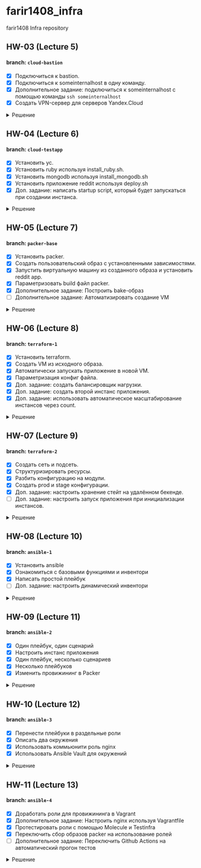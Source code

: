 # farir1408_infra
farir1408 Infra repository

## HW-03 (Lecture 5)
#### branch: `cloud-bastion`
- [X] Подключиться к bastion.
- [X] Подключиться к someinternalhost в одну команду.
- [X] Дополнительное задание: подключиться к someinternalhost с помощью команды `ssh someinternalhost`
- [X] Создать VPN-сервер для серверов Yandex.Cloud

<details><summary>Решение</summary>

* Подключение к bastion.
```editorconfig
bastion_IP = 84.201.128.185
someinternalhost_IP = 10.128.0.31
```

* Упрощаем подключение к bastion:
  В ~/.ssh/config внести:
```editorconfig
Host bastion
  Hostname 84.201.128.185
  User appuser
  IdentityFile ~/.ssh/otus_devops
```

#### В результате к bastion host можно подключиться с помощью команды: `ssh bastion`

* Подключение к someinternalhost в одну команду - `ssh someinternalhost`
  В ~/.ssh/config добавить:
```editorconfig
Host someinternalhost
  Hostname 10.128.0.31
  User appuser
  ProxyCommand ssh -W %h:%p bastion
  IdentityFile ~/.ssh/otus_devops
```

#### В результате к someinternalhost host можно подключиться с помощью команды: `ssh someinternalhost`

* Создать VPN-сервер для серверов Yandex.Cloud

Установить утилиту pritunl:
```editorconfig
cat <<EOF> setupvpn.sh
#!/bin/bash
sudo tee /etc/apt/sources.list.d/mongodb-org-4.0.list << EOF
deb https://repo.mongodb.org/apt/ubuntu bionic/mongodb-org/4.0 multiverse
EOF
sudo tee /etc/apt/sources.list.d/pritunl.list << EOF
deb http://repo.pritunl.com/stable/apt bionic main
EOF
sudo apt-key adv --keyserver hkp://keyserver.ubuntu.com --recv 9DA31620334BD75D9DCB49F368818C72E52529D4
sudo apt-key adv --keyserver hkp://keyserver.ubuntu.com --recv 7568D9BB55FF9E5287D586017AE645C0CF8E292A
sudo apt-get update && sudo apt-get install iptables
sudo apt-get --assume-yes install pritunl mongodb-server
sudo systemctl start pritunl mongodb
sudo systemctl enable pritunl mongodb
EOF
```

Запустить скрипт:
```editorconfig
sudo bash setupvpn.sh
```

Открыть в браузере веб-интерфейс pritunl `https://<адрес bastion VM>/setup`

Сгенерировать ключ для доступа к веб-интерфейсу:
```editorconfig
sudo pritunl setup-key
```

Сгенерировать пользователя для доступа к веб-интерфейсу:
```editorconfig
sudo pritunl default-password
```

Создать пользователя:
```editorconfig
username: test
PIN: 6214157507237678334670591556762
```

Настроить сервер и сохранить конфигурацию для подключения vpn.

</details>

## HW-04 (Lecture 6)
#### branch: `cloud-testapp`
- [X] Установить yc.
- [X] Установить ruby используя install_ruby.sh.
- [X] Установить mongodb используя install_mongodb.sh
- [X] Установить приложение reddit используя deploy.sh
- [X] Доп. задание: написать startup script, который будет запускаться при создании инстанса.

<details><summary>Решение</summary>

* Для установки [yandex cli](https://cloud.yandex.ru/docs/cli/operations/install-cli) выполнить команду:
```editorconfig
curl https://storage.yandexcloud.net/yandexcloud-yc/install.sh | bash
```

* Для дальнейшей работы необходимо [создать профиль](https://cloud.yandex.ru/docs/cli/operations/profile/profile-create).

* Проверить настройки профиля:
```editorconfig
yc config profile get <имя профиля>
```

#### В результате будет установлена утилита yc

* Создать виртуальную машину используя yandex cli (yc)
  В терминале выполнить команду:
```editorconfig
yc compute instance create \
  --name reddit-app \
  --hostname reddit-app \
  --memory=4 \
  --create-boot-disk image-folder-id=standard-images,image-family=ubuntu-1604-lts,size=10GB \
  --network-interface subnet-name=default-ru-central1-a,nat-ip-version=ipv4 \
  --metadata serial-port-enable=1 \
  --ssh-key ~/.ssh/otus_devops.pub
```

* Список команд для работы:
```editorconfig
yc compute instance list
yc compute instance create
yc compute instance delete
yc compute instance get
yc compute instance start/stop
```

#### В результате будет создана виртуальная машина с ubuntu16.04 `ssh yc-user@217.28.228.11`

* Подключение к созданной виртуальной машине.
```editorconfig
testapp_IP = 217.28.228.11
testapp_port = 9292
```

* Установить ruby, содержимое файла install_ruby.sh:
```editorconfig
#!/bin/bash

sudo apt update && sudo apt install -y ruby-full ruby-bundler build-essential
echo "ruby version is:"
ruby -v
echo "bundler version is:"
bundler -v
```

* Установить mongodb, содержимое файла install_mongodb.sh:
```editorconfig
#!/bin/bash

wget -qO - https://www.mongodb.org/static/pgp/server-4.2.asc | sudo apt-key add -
echo "deb [ arch=amd64,arm64 ] https://repo.mongodb.org/apt/ubuntu xenial/mongodb-org/4.2 multiverse" | sudo tee /etc/apt/sources.list.d/mongodb-org-4.2.list

sudo apt-get install -y apt-transport-https ca-certificates
sudo apt-get --assume-yes update
sudo apt-get --assume-yes install mongodb-org

sudo systemctl start mongod
sudo systemctl enable mongod

echo "MongoDB status is:"
sudo systemctl status mongod
```

* Установить приложение reddit, содержимое файла deploy.sh:
```editorconfig
#!/bin/bash

sudo apt-get install git
git clone -b monolith https://github.com/express42/reddit.git
cd reddit && bundle install

puma -d
```

* Все скрипты перед запуском необходимо сделать исполняемыми:
```editorconfig
$ sudo chmod +x *.sh
$ sudo bash install_ruby.sh
$ sudo bash install_mongodb.sh
$ sudo bash deploy.sh
```

#### В результате по адресу 217.28.228.11:9292 будет запущен веб-сервис reddit.

* написать startup script, который будет запускаться при создании инстанса.

Содержимое файла `metadata.yaml`

```editorconfig
#cloud-config
users:
  - default
  - name: yc-user
    shell: /bin/bash
    sudo: ['ALL=(ALL) NOPASSWD:ALL']
    ssh-authorized-keys:
      - ssh-rsa AAAAB3NzaC1yc2EAAAADAQABAAABAQDZkfDN3hmAb3nIx0JHuMNBtVBa7YTO5bY7NavHTpUX0uP5/ncTGvcBKhPs+ftI0yvOGgj7oALRasKMf8E4A7JnyAKqUpB0hJcTkMtQnHDHntuvgUo7LqCol5r7XBt6BfIHfVToRpJb65qGo25jHqYYa1VvgkGL0c/GwqvGO7k/TvRdVznT55sDvh7X63pe4z3U8QDI4aiwon20FL+FktdJf1se/kJJxSzUcG+k7b/kD64Jw2JTgK8Vy2K+CDDfnYwO8Wkf00GKsfgsCUHUZSDb+sC54ufR7ihzBbBIRZ2WoUXGLiGrso+z2K/QJtJQ5KijnFT/zdLu8tiupK07RPWD ovvenger@MSK-C02DC08BMD6R.local

runcmd:
  - wget -qO - https://www.mongodb.org/static/pgp/server-4.2.asc | sudo apt-key add -
  - echo "deb [ arch=amd64,arm64 ] https://repo.mongodb.org/apt/ubuntu xenial/mongodb-org/4.2 multiverse" | sudo tee /etc/apt/sources.list.d/mongodb-org-4.2.list

  - sudo apt-get install -y apt-transport-https ca-certificates
  - sudo apt-get --assume-yes update

  - sudo apt install -y ruby-full ruby-bundler build-essential mongodb-org git
  - sudo systemctl start mongod
  - sudo systemctl enable mongod

  - git clone -b monolith https://github.com/express42/reddit.git
  - cd reddit && bundle install
  - puma -d
```

* Создать виртуальную машину, используя файл metadata.yaml:
```editorconfig
yc compute instance create \
  --name reddit-app \
  --hostname reddit-app \
  --memory=4 \
  --create-boot-disk image-folder-id=standard-images,image-family=ubuntu-1604-lts,size=10GB \
  --network-interface subnet-name=default-ru-central1-a,nat-ip-version=ipv4 \
  --metadata serial-port-enable=1 \
  --metadata-from-file user-data=metadata.yaml
```

</details>

## HW-05 (Lecture 7)
#### branch: `packer-base`
- [X] Установить packer.
- [X] Создать пользовательский образ с установленными зависимостями.
- [X] Запустить виртуальную машину из созданного образа и установить reddit app.
- [X] Параметризовать build файл packer.
- [X] Дополнительное задание: Построить bake-образ
- [ ] Дополнительное задание: Автоматизировать создание VM

<details><summary>Решение</summary>

#### Установить packer

* Установить [packer](https://www.packer.io/downloads)
```editorconfig
packer -v
1.7.3
```

* Получить folder-id с помощью команды: `yc config list`

* Создать сервисный аккаунт
```editorconfig
SVC_ACCT="<придумайте имя>"
FOLDER_ID="<замените на собственный>"
yc iam service-account create --name $SVC_ACCT --folder-id $FOLDER_ID
```

* Выдать права сервисному аккаунту
```editorconfig
ACCT_ID=$(yc iam service-account get $SVC_ACCT | \
    grep ^id | \
    awk '{print $2}')
yc resource-manager folder add-access-binding --id $FOLDER_ID \
    --role editor \
    --service-account-id $ACCT_ID
```

* Создать key file для сервисного аккаунта
```editorconfig
yc iam key create --service-account-id $ACCT_ID --output <вставьте свой путь>/key.json
```

#### Создать пользовательский образ с установленными зависимостями

* Создать build файл для packer
```json
{
    "builders": [
        {
            "type": "yandex",
            "service_account_key_file": "key.json.example",
            "folder_id": "some-folder-id",
	        "zone": "ru-central1-a",
	        "subnet_id": "some-subnet-id",
	        "use_ipv4_nat": true,
            "source_image_family": "ubuntu-1604-lts",
            "image_name": "reddit-base-{{timestamp}}",
            "image_family": "reddit-base",
            "ssh_username": "ubuntu",
            "platform_id": "standard-v1"
        }
    ],
    "provisioners": [
        {
            "type": "shell",
            "script": "scripts/install_ruby.sh",
            "execute_command": "sudo {{.Path}}"
        },
        {
            "type": "shell",
            "script": "scripts/install_mongodb.sh",
            "execute_command": "sudo {{.Path}}"
        }
    ]
}
```

* Выполнить проверку синтаксиса
```editorconfig
packer validate ./ubuntu.json
```

* Собрать образ с помощью packer
```editorconfig
packer build ./ubuntu.json
```

#### Запустить виртуальную машину из созданного образа и установить reddit app

* Получить id созданного образа:
```editorconfig
yc compute image list
+----------------------+------------------------+-------------+----------------------+--------+
|          ID          |          NAME          |   FAMILY    |     PRODUCT IDS      | STATUS |
+----------------------+------------------------+-------------+----------------------+--------+
| fd8jdb89uu7ord4urmvb | reddit-base-1625578780 | reddit-base | f2el9g14ih63bjul3ed3 | READY  |
+----------------------+------------------------+-------------+----------------------+--------+
```

* Создать VM из образа:
```editorconfig
yc compute instance create \
  --name reddit-packer-app \
  --hostname reddit-packer-app \
  --memory=4 \
  --create-boot-disk image-id=fd8jdb89uu7ord4urmvb,size=10GB \
  --network-interface subnet-name=default-ru-central1-a,nat-ip-version=ipv4 \
  --metadata serial-port-enable=1 \
  --ssh-key ~/.ssh/otus_devops.pub
```

* Запустить reddit app, выполнить следующие команды в консоли VM
```editorconfig
sudo apt-get update
sudo apt-get install -y git
git clone -b monolith https://github.com/express42/reddit.git
cd reddit && bundle install
puma -d
```

* Проверить запущенное приложение в браузере
`http://vm-publick-ip:9292/`

#### Параметризовать build файл packer

* Создать файл с переменными variables.json
```json
{
    "account_key_path": "key.json.example",
    "folder_id": "some-folder-id",
    "image": "ubuntu-1604-lts",
    "subnet_id": "some-subnet-id"
}
```

* Добавить переменные в packer build файл
```json
{
    "builders": [
        {
            "type": "yandex",
            "service_account_key_file": "{{user `account_key_path`}}",
            "folder_id": "{{user `folder_id`}}",
	        "zone": "ru-central1-a",
	        "subnet_id": "{{user `subnet_id`}}",
	        "use_ipv4_nat": true,
            "source_image_family": "{{user `image`}}",
            "image_name": "reddit-base-{{timestamp}}",
            "image_family": "reddit-base",
            "ssh_username": "ubuntu",
            "platform_id": "standard-v1"
        }
    ],
    "provisioners": [
        {
            "type": "shell",
            "script": "scripts/install_ruby.sh",
            "execute_command": "sudo {{.Path}}"
        },
        {
            "type": "shell",
            "script": "scripts/install_mongodb.sh",
            "execute_command": "sudo {{.Path}}"
        }
    ]
}
```

#### Построить bake-образ

Содержимое файла immutable.json
```json
{
    "builders": [
        {
            "type": "yandex",
            "service_account_key_file": "{{user `account_key_path`}}",
            "folder_id": "{{user `folder_id`}}",
	        "zone": "ru-central1-a",
	        "subnet_id": "{{user `subnet_id`}}",
	        "use_ipv4_nat": true,
            "source_image_family": "{{user `image`}}",
            "image_name": "reddit-full-{{timestamp}}",
            "image_family": "reddit-full",
            "ssh_username": "ubuntu",
            "platform_id": "standard-v1"
        }
    ],
    "provisioners": [
        {
            "type": "shell",
            "script": "scripts/install_ruby.sh",
            "execute_command": "sudo {{.Path}}"
        },
        {
            "type": "shell",
            "script": "scripts/install_mongodb.sh",
            "execute_command": "sudo {{.Path}}"
        },
        {
            "type": "file",
            "source": "files/reddit.service",
            "destination": "/tmp/reddit.service"
        },
        {
            "type": "shell",
            "inline": [
                "sudo mv /tmp/reddit.service /etc/systemd/system/reddit.service",
                "sudo apt-get install -y git",
                "git clone -b monolith https://github.com/express42/reddit.git",
                "cd reddit && bundle install",
                "sudo systemctl daemon-reload && sudo systemctl start reddit && sudo systemctl enable reddit"
            ]
        }
    ]
}
```

</details>

## HW-06 (Lecture 8)
#### branch: `terraform-1`
- [X] Установить terraform.
- [X] Создать VM из исходного образа.
- [X] Автоматически запускать приложение в новой VM.
- [X] Параметризация конфиг файла.
- [X] Доп. задание: создать балансировщик нагрузки.
- [X] Доп. задание: создать второй инстанс приложения.
- [X] Доп. задание: использовать автоматическое масштабирование инстансов через count.

<details><summary>Решение</summary>

#### Установить terraform
* Установить [terraform](https://www.terraform.io/) используя [инструкцию](https://learn.hashicorp.com/tutorials/terraform/install-cli?in=terraform/aws-get-started#install-terraform):
```editorconfig
terraform -v
Terraform v1.0.2
```

#### Создать VM из исходного образа.

* Создать сервисный аккаунт для terraform.

* Определить provider
```terraform
terraform {
  required_providers {
    yandex = {
      source = "yandex-cloud/yandex"
    }
  }
}

provider "yandex" {
  service_account_key_file = "/key.json"
  cloud_id                 = "cloud_id"
  folder_id                = "folder_id"
  zone                     = "zone"
}
```

Для получения `cloud_id`, `folder_id` использовать команду: `yc config list`

* Загрузить модуль провайдера:
```editorconfig
terraform init
```
В результате будет скачать провайдер yandex. Вывод команды `terraform -v` станет таким:
```editorconfig
Terraform v1.0.2
on darwin_amd64
+ provider registry.terraform.io/yandex-cloud/yandex v0.61.0
```

* Добавить ресурсы для VM
```terraform
resource "yandex_compute_instance" "app" {
  name = "reddit-app-${count.index}"

  boot_disk {
    initialize_params {
      # Указать id образа созданного в предыдущем домашнем задании
      image_id = "image"
    }
  }
  network_interface {
    subnet_id = "subnet"
    nat       = true
  }
  resources {
    cores  = 2
    memory = 2
  }
}
```
Чтобы увидеть план изменений использовать команду: `terraform plan`. Знак "+" перед наименованием ресурса означает, что ресурс
будет добавлен. Далее приведены атрибуты этого ресурса. `known after apply` означает,
что данные атрибуты еще не известны terraform'у и их значения будут получены во время создания ресурса.

Для применения изменений использовать команду `terraform apply -auto-approve`. Результатом выполнения команды также будет создание файла terraform.tfstate в директории terraform.
Terraform хранит в этом файле состояние управляемых им ресурсов. Загляните в этот файл и найдите внешний IP адрес
созданного инстанса.

* Узнать публичный адрес созданной виртуальной машины

Команда `terraform show` отображает текущее состояние ресурсов в облаке. `terraform show | grep nat_ip_address` выведет публичный ip адрес созданной VM.
Однако такой способ усложняется когда в облаке много VM.

Для получения таких значений лучше использовать output. В файле outputs.tf прописать следующее содержимое:
```terraform
output "external_ip_address_app" {
  value = yandex_compute_instance.app.network_interface.0.nat_ip_address
}
```
Используем команду `terraform refresh` для того, чтобы переменные проинициализировалсь
Теперь команда `terraform output` выведет список переменных объявленных в этом файле.

* Подключение к VM по ssh

Для подключения необходимо в VM добавить публичный ключ. В блоке описания ресурса добавить:
```terraform
metadata = {
  ssh-keys = "ubuntu:${file("~/.ssh/otus_devops.pub")}"
}
```

#### Автоматически запускать приложение в новой VM

Provisioners в terraform вызываются в момент создания/удаления ресурса и позволяют выполнять команды на удаленной
или локальной машине. Их используют для запуска инструментов управления конфигурацией или начальной настройки системы.

* Определить провиженеры в ресурсе
```terraform
provisioner "file" {
  source      = "files/puma.service"
  destination = "/tmp/puma.service"
}
provisioner "remote-exec" {
  script = "files/deploy.sh"
}
```
`file` необходим для копирования Unit файла сервиса. `remote-exec` запускает скрипт установки приложения.

* Определить параметры для подключения провиженеров к VM.
```terraform
connection {
  type  = "ssh"
  host  = yandex_compute_instance.app.network_interface.0.nat_ip_address
  user  = "ubuntu"
  agent = false
  # путь до приватного ключа
  private_key = file("~/.ssh/otus_devops")
}
```

После изменений конфига необходимо пересоздать ресурс. Можно воспользоваться командой `taint` чтобы пометить ресурс, который необходимо пересоздать.
```editorconfig
terraform taint yandex_compute_instance.app
terraform plan
terraform apply
```

Теперь в браузере по адресу `http://external_ip_address_app:9292/` будет доступна стартовая страница приложения.

#### Использовать переменные для параметризации конфиг файла.

* Создать файл с описанием переменных `variables.tf`
```terraform
variable "cloud_id" {
  description = "Cloud"
}
variable "folder_id" {
  description = "Folder"
}
variable "zone" {
  description = "Zone"
  default     = "ru-central1-a"
}
variable "public_key_path" {
  description = "Path to the public key used for ssh access"
}
variable "private_key_path" {
  description = "Path to the private key used for ssh access"
}
variable "image_id" {
  description = "Image"
}
variable "subnet_id" {
  description = "Subnet"
}
variable "account_key_path" {
  description = "Path to the service account key file used for cloud access"
}
```

* Создать файл со значениями переменных `terraform.tfvars`
```terraform
cloud_id         = "cloud_id"
folder_id        = "folder_id"
public_key_path  = "~/.ssh/otus_devops.pub"
private_key_path = "~/.ssh/otus_devops"
image_id         = "image"
subnet_id        = "subnet"
account_key_path = "terraform_key.json"
```

* Использовать переменные в конфигурационном файле

Пример на основе описания провайдера
```terraform
provider "yandex" {
  service_account_key_file = var.account_key_path
  cloud_id                 = var.cloud_id
  folder_id                = var.folder_id
  zone                     = var.zone
}
```

#### Доп. задание: создать балансировщик нагрузки.

Подробнее про балансировщик нагрузки в yandex облаке [тут](https://cloud.yandex.ru/docs/network-load-balancer/concepts/)

* Создать конфигурационный файл для балансировщика `lb.tf`

* Создать целевую группу
```terraform
resource "yandex_lb_target_group" "reddit_app_target_group" {
  name = "reddit-app-group"
  folder_id = var.folder_id
  region_id = "ru-central1"

  target {
    subnet_id = var.subnet_id
    address = yandex_compute_instance.app.network_interface.0.ip_address
  }
}
```

* Создать ресурс балансировщик
```terraform
resource "yandex_lb_network_load_balancer" "reddit_lb" {
  name = "reddit-app-lb"
  folder_id = var.folder_id

  listener {
    name = "reddit-listener"
    port = 80
    target_port = 9292
    external_address_spec {
      ip_version = "ipv4"
    }
  }

  attached_target_group {
    target_group_id = yandex_lb_target_group.reddit_app_target_group.id

    healthcheck {
      name = "tcp"
      tcp_options {
        port = 9292
      }
    }
  }
}
```

* Добавить адрес балансировщик в outputs
```terraform
output "external_id_address_load_balancer" {
  value = yandex_lb_network_load_balancer.reddit_lb.listener.*.external_address_spec[0].*.address
}
```

После создания новых ресурсов приложением будет доступно по адресу `http://external_id_address_load_balancer/`
однако при недоступности инстанса `reddit-app`, приложением не будет функционировать.

#### Доп. задание: создать второй инстанс приложения

* Создать второй инстанс приложения
```terraform
resource "yandex_compute_instance" "app2" {
  name = "reddit-app2"
  metadata = {
    ssh-keys = "ubuntu:${file(var.public_key_path)}"
  }

  boot_disk {
    initialize_params {
      # Указать id образа созданного в предыдущем домашнем задании
      image_id = var.image_id
    }
  }
  network_interface {
    subnet_id = var.subnet_id
    nat       = true
  }
  resources {
    cores  = 2
    memory = 2
  }

  connection {
    type  = "ssh"
    host  = yandex_compute_instance.app2.network_interface.0.nat_ip_address
    user  = "ubuntu"
    agent = false
    # путь до приватного ключа
    private_key = file(var.private_key_path)
  }

  provisioner "file" {
    source      = "files/puma.service"
    destination = "/tmp/puma.service"
  }
  provisioner "remote-exec" {
    script = "files/deploy.sh"
  }
}
```

* Добавить инстанс в группу балансировщика
```terraform
target {
  subnet_id = var.subnet_id
  address = yandex_compute_instance.app2.network_interface.0.ip_address
}
```

После создания новых ресурсов приложением будет доступно по адресу `http://external_id_address_load_balancer/`
При недоступности инстанса с приложением `reddit-app` запросы будут обрабатываться вторым инстансом `reddit-app2`

Плюсы данного решения:
* Отказоустойчивость, если недоступен один из инстансов, приложение продолжает работать

Минусы анного решения:
* Дублирование кода для создания нового инстанса
* БД (mongodb) не масштабируется, у каждого приложения своя копия бд.

#### Доп. задание: использовать автоматическое масштабирование инстансов через count

* Автоматически масштабировать количество инстансов приложения используя `count`
```terraform
resource "yandex_compute_instance" "app" {
  name = "reddit-app-${count.index}"
  metadata = {
    ssh-keys = "ubuntu:${file(var.public_key_path)}"
  }
  count = 2

  boot_disk {
    initialize_params {
      # Указать id образа созданного в предыдущем домашнем задании
      image_id = var.image_id
    }
  }
  network_interface {
    subnet_id = var.subnet_id
    nat       = true
  }
  resources {
    cores  = 2
    memory = 2
  }

  connection {
    type  = "ssh"
    host  = self.network_interface.0.nat_ip_address
    user  = "ubuntu"
    agent = false
    # путь до приватного ключа
    private_key = file(var.private_key_path)
  }

  provisioner "file" {
    source      = "files/puma.service"
    destination = "/tmp/puma.service"
  }
  provisioner "remote-exec" {
    script = "files/deploy.sh"
  }
}
```

* Автоматически добавлять инстансы в группу
```terraform
resource "yandex_lb_target_group" "reddit_app_target_group" {
  name = "reddit-app-group"
  folder_id = var.folder_id
  region_id = "ru-central1"

  dynamic "target" {
    for_each = yandex_compute_instance.app.*.network_interface.0.ip_address
    content {
      subnet_id = var.subnet_id
      address = target.value
    }
  }
}
```

* В outputs выводить адреса всех созданных инстансов
```terraform
output "external_ip_address_app" {
  value = yandex_compute_instance.app[*].network_interface.0.nat_ip_address
}
```

Плюсы данного решения:
* Отказоустойчивость, если недоступен один из инстансов, приложение продолжает работать
* Автоматическое масштабирование, создание копий инстансов по шаблону

Минусы анного решения:
* БД (mongodb) не масштабируется, у каждого приложения своя копия бд.

</details>


## HW-07 (Lecture 9)
#### branch: `terraform-2`
- [X] Создать сеть и подсеть.
- [X] Структуризировать ресурсы.
- [X] Разбить конфигурацию на модули.
- [X] Создать prod и stage конфигурации.
- [X] Доп. задание: настроить хранение стейт на удалённом бекенде.
- [ ] Доп. задание: настроить запуск приложения при инициализации инстансов.

<details><summary>Решение</summary>

#### Создать сеть и подсеть

* В файле `main.tf` описать 2 ресурса: сеть и подсеть
```terraform
resource "yandex_vpc_network" "app-network" {
  name = "app-network"
}

resource "yandex_vpc_subnet" "app-subnet" {
  name = "app-subnet"
  zone = var.zone
  network_id = yandex_vpc_network.app-network.id
  v4_cidr_blocks = ["192.168.10.0/24"]
}
```

После применения изменений будет созданы 3 ресурса, VM, сеть и подсеть. Сеть и подсеть будут созданы друг за другом
так как присутствует зависимость на `app-network.id`. Чтобы сделать зависимость VM от ресурса подсеть
необходимо явно указать это. Ссылку в одном ресурсе на атрибуты другого тераформ
понимает как зависимость одного ресурса от другого. Это влияет
на очередность создания и удаления ресурсов при применении
изменений.

```terraform
...
network_interface {
  subnet_id = yandex_vpc_subnet.app-subnet.id
  nat = true
}
...
```

#### Структуризировать ресурсы

* Создать образы для приложения и бд

Для создания 2х VM с приложением и базой данных, необходимо с помощью packer создать 2 новых образа.
В образе с приложением должен быть установлен ruby, в образе с базой данных необходимо установить и запустить mongod.

* Создать две VM

app.tf
```terraform
resource "yandex_compute_instance" "app" {
  name = "reddit-app"
  labels = {
    tags = "reddit-app"
  }
  metadata = {
    ssh-keys = "ubuntu:${file(var.public_key_path)}"
  }

  resources {
    cores = 2
    memory = 2
  }

  boot_disk {
    initialize_params {
      image_id = var.app_disk_image
    }
  }
  network_interface {
    subnet_id = yandex_vpc_subnet.app-subnet.id
    nat = true
  }
}
```

db.tf
```terraform
resource "yandex_compute_instance" "db" {
  name = "reddit-db"
  labels = {
    tags = "reddit-db"
  }
  metadata = {
    ssh-keys = "ubuntu:${file(var.public_key_path)}"
  }

  resources {
    cores  = 2
    memory = 2
  }

  boot_disk {
    initialize_params {
      image_id = var.db_disk_image
    }
  }

  network_interface {
    subnet_id = yandex_vpc_subnet.app-subnet.id
    nat = true
  }
}
```

variables.tf
```terraform
...
variable "app_disc_image" {
  description = "Disk image for reddit app"
  default = "reddit-app-base"
}
variable "db_disc_image" {
  description = "Disk image for reddit db"
  default = "mongodb-base"
}
...
```

* Создать конфигурацию для сети

vpc.tf
```terraform
resource "yandex_vpc_network" "app-network" {
  name = "app-network"
}
resource "yandex_vpc_subnet" "app-subnet" {
  name = "app-subnet"
  zone = "ru-central1-a"
  network_id = yandex_vpc_network.app-network.id
  v4_cidr_blocks = ["192.168.10.0/24"]
}
```

* Отедактировать main и outputs

main.tf
```terraform
provider "yandex" {
  service_account_key_file = var.service_account_key_file
  cloud_id = var.cloud_id
  folder_id = var.folder_id
  zone = var.zone
}
```

outputs.tf
```terraform
output "external_ip_address_app" {
  value = yandex_compute_instance.app.network_interface.0.nat_ip_address
}
output "external_ip_address_db" {
  value = yandex_compute_instance.db.network_interface.0.nat_ip_address
}
```

#### Разбить конфигурацию на модули

* Создать модуль app

Содержимое директории с модулем:
```editorconfig
modules/app
├── docs.md
├── main.tf
├── outputs.tf
└── variables.tf
```

Содержимое файла main.tf
```terraform
resource "yandex_compute_instance" "app" {
  name = "reddit-app"
  metadata = {
    ssh-keys = "ubuntu:${file(var.public_key_path)}"
  }
  labels = {
    tags = "reddit-app"
  }

  resources {
    cores  = 2
    memory = 2
  }

  boot_disk {
    initialize_params {
      image_id = var.app_disc_image
    }
  }
  network_interface {
    subnet_id = var.subnet_id
    nat       = true
  }
}
```

Содержимое файла variables.tf
```terraform
variable "app_disc_image" {
  description = "Disk image for reddit app"
  default = "reddit-app-base"
}
variable "public_key_path" {
  description = "Path to the public key used for ssh access"
}
variable subnet_id {
  description = "Subnets for modules"
}
```

Содержимое файла outputs.tf
```terraform
output "external_ip_address_app" {
  value = yandex_compute_instance.app.network_interface.0.nat_ip_address
}
```

Для автоматической генерации документации использовать утилиту [terraform-docs](https://github.com/terraform-docs/terraform-docs)

* Отредактировать файл main.tf

Содержимое файла main.tf с использованием модулей
```terraform
provider "yandex" {
  service_account_key_file = var.account_key_path
  cloud_id                 = var.cloud_id
  folder_id                = var.folder_id
  zone                     = var.zone
  version                  = 0.35
}

module "app" {
  source = "./modules/app"
  public_key_path = var.public_key_path
  app_disc_image = var.app_disc_image
  subnet_id = var.subnet_id
}

module "db" {
  source = "./modules/db"
  public_key_path = var.public_key_path
  db_disc_image = var.db_disc_image
  subnet_id = var.subnet_id
}
```

Для начала работы с модулями их нужно загрузить из указанного источника с помощью команды: `terraform get`

* Отредактировать файл outputs.tf для получения значений из модулей
```terraform
output "external_ip_address_app" {
  value = module.app.external_ip_address_app
}
output "external_ip_address_db" {
  value = module.db.external_ip_address_db
}
```

Основную задачу, которую решают модули - это увеличивают
переиспользуемость кода и помогают нам следовать принципу DRY.
Инфраструктуру, которую мы описали в модулях, теперь можно
использовать на разных стадиях нашего конвейера непрерывной
поставки с необходимыми нам изменениями.

#### Создать prod и stage конфигурации

* Создать prod конфигурацию

Содержимое директории prod
```editorconfig
prod
├── main.tf
├── outputs.tf
├── terraform.tfvars
└── variables.tf
```

* Отредактировать main.tf для использования модулей
```terraform
provider "yandex" {
  service_account_key_file = var.account_key_path
  cloud_id                 = var.cloud_id
  folder_id                = var.folder_id
  zone                     = var.zone
  version                  = 0.35
}

module "app" {
  source = "../modules/app"
  public_key_path = var.public_key_path
  app_disc_image = var.app_disc_image
  subnet_id = var.subnet_id
}

module "db" {
  source = "../modules/db"
  public_key_path = var.public_key_path
  db_disc_image = var.db_disc_image
  subnet_id = var.subnet_id
}
```

#### Доп. задание: настроить хранение стейт на удалённом бекенде.

Состояние Terraform описывает текущую развернутую инфраструктуру и хранится в файлах с расширением .tfstate.
Файл состояния создается после развертывания инфраструктуры и может быть сразу загружен в Object Storage.
Загруженный файл состояния будет обновляться после изменений созданной инфраструктуры.

* Создать [статические ключи доступа](https://cloud.yandex.ru/docs/iam/concepts/authorization/access-key) совместимые с AWS API

По [инструкции](https://cloud.yandex.ru/docs/iam/operations/sa/create-access-key)
создать статические ключи доступа. В результате key_id нужно поместить в access_key, а secret в secret_key.
```editorconfig
access_key:
  id: some-id
  service_account_id: some-account-id
  created_at: "2021-07-19T20:33:42.790725131Z"
  key_id: acces-key-id
secret: secret-key-id
```

* Создать backet для хранения .tfstate

Создать ресурс `yandex_storage_bucket` и применить изменения `terraform apply`
```terraform
resource "yandex_storage_bucket" "terraform" {
  access_key = "access-key"
  secret_key = "secret-key"
  bucket = "terraform-hw"
}
```

Либо создать его используя web-интерфейс yandex cloud.

* Создать файл backend.tf с описанием бэкенда для хранения .tfstate

```terraform
terraform {
  backend "s3" {
    endpoint   = "storage.yandexcloud.net"
    bucket     = "terraform-hw"
    region     = "ru-central1"
    key        = "prod/terraform.tfstate"
    access_key = "access-key"
    secret_key = "secret-key"

    skip_region_validation      = true
    skip_credentials_validation = true
  }
}
```

</details>

## HW-08 (Lecture 10)
#### branch: `ansible-1`
- [X] Установить ansible
- [X] Ознакомиться с базовыми функциями и инвентори
- [X] Написать простой плейбук
- [ ] Доп. задание: настроить динамический инвентори

<details><summary>Решение</summary>

#### Установить ansible

* Проверить, что установлен python, рекомендуемая версия 2.7
```editorconfig
python --version
```

* [Установить ansible](https://docs.ansible.com/ansible/latest/installation_guide/intro_installation.html) используя pip или easy_install
```editorconfig
$ ansible --version
ansible [core 2.11.3]
  config file = None
  ...
  python version = 3.9.6 (default, Jun 29 2021, 06:20:32) [Clang 12.0.0 (clang-1200.0.32.29)]
  jinja version = 3.0.1
  libyaml = True
```

#### Ознакомиться с базовыми функциями и инвентори

Ansible управляет инстансами виртуальных машин (c Linux ОС) используя
SSH-соединение. Поэтому для управление инстансом при помощи Ansible
нам нужно убедиться, что есть возможность подключиться к нему по SSH.
Для управления хостами при помощи Ansible на них также должен быть
установлен Python >=2.7

* Поднять инфраструктуру, описанную в terraform/stage директории

* Создать inventory файл, с описанием инфраструктуры
```ini
appserver ansible_host=app_host_ip ansible_user=ubuntu \
 ansible_private_key_file=~/.ssh/otus_devops
```

Убедимся, что ansible может управлять хостом
```editorconfig
ansible appserver -i ./inventory -m ping
appserver | SUCCESS => {
    "ansible_facts": {
        "discovered_interpreter_python": "/usr/bin/python3"
    },
    "changed": false,
    "ping": "pong"
}
```

Модуль `ping` позволяет протестировать соединение с хостом, как видно из результата применения команды на хсте ничего не было изменено.

* Повторить те же действия для инстанса db

* Создать конфигурационный файл для ansible

```editorconfig
[defaults]
inventory = ./inventory
remote_user = ubuntu
private_key_file = ~/.ssh/otus_devops
host_key_checking = False
retry_files_enabled = False
```

Теперь можно упростить инвентори файл:
```ini
appserver ansible_host=app_ip
dbserver ansible_host=db_ip
```

После создания конфигурационного файла формат ansible команд будет следующий:
```editorconfig
$ ansible dbserver -m command -a uptime
dbserver | CHANGED | rc=0 >>
 12:14:47 up  3:13,  1 user,  load average: 0.04, 0.02, 0.00
```

* Определить группы хостов

Управлять при помощи Ansible отдельными хостами становится
неудобно, когда этих хостов становится более одного.
В инвентори файле можно определить группу хостов для управления
конфигурацией сразу нескольких хостов.
Список хостов указывается под названием группы, каждый новый хост
указывается в новой строке.

```ini
[app] # ⬅ Это название группы
appserver ansible_host=host_ip # ⬅ Cписок хостов в данной группе

[db]
dbserver ansible_host=db_ip
```

Проверка:
```editorconfig
$ ansible app -m ping
appserver | SUCCESS => {
    "ansible_facts": {
        "discovered_interpreter_python": "/usr/bin/python3"
    },
    "changed": false,
    "ping": "pong"
}
```

* Использовать yaml инвентори
```yaml
app:
  hosts:
    appserver:
      ansible_host: app_ip
db:
  hosts:
    dbserver:
      ansible_host: db_ip
```

Проверка:
```editorconfig
$ ansible all -i ./inventory.yml -m ping
appserver | SUCCESS => {
    "ansible_facts": {
        "discovered_interpreter_python": "/usr/bin/python3"
    },
    "changed": false,
    "ping": "pong"
}
dbserver | SUCCESS => {
    "ansible_facts": {
        "discovered_interpreter_python": "/usr/bin/python3"
    },
    "changed": false,
    "ping": "pong"
}
```

* Выполнить команды для проверки наличия библиотек на хостах

Проверка `ruby`
```editorconfig
$ ansible app -m command -a 'ruby -v'
appserver | CHANGED | rc=0 >>
ruby 2.3.1p112 (2016-04-26) [x86_64-linux-gnu]
```

Проверка `mongod`
```editorconfig
$ ansible db -m command -a 'systemctl status mongod'
dbserver | CHANGED | rc=0 >>
* mongod.service - MongoDB Database Server
   Loaded: loaded (/lib/systemd/system/mongod.service; enabled; vendor preset: enabled)
   Active: active (running) since Tue 2021-07-27 09:01:25 UTC; 3h 23min ago
     Docs: https://docs.mongodb.org/manual
 Main PID: 651 (mongod)
   CGroup: /system.slice/mongod.service
           `-651 /usr/bin/mongod --config /etc/mongod.conf

Jul 27 09:01:25 fhmlunq2u4pj4f378onl systemd[1]: Started MongoDB Database Server.
```

* Склонировать репозиторий используя anible
```editorconfig
$ ansible app -m git -a \
 'repo=https://github.com/express42/reddit.git dest=/home/ubuntu/reddit'
appserver | CHANGED => {
    "after": "5c217c565c1122c5343dc0514c116ae816c17ca2",
    "ansible_facts": {
        "discovered_interpreter_python": "/usr/bin/python3"
    },
    "before": null,
    "changed": true
}
```

Повторный запуск покажет, что репозиторий уже склонирован и никаких изменений не произошло
```editorconfig
$ ansible app -m git -a \
 'repo=https://github.com/express42/reddit.git dest=/home/ubuntu/reddit'
appserver | SUCCESS => {
    "after": "5c217c565c1122c5343dc0514c116ae816c17ca2",
    "ansible_facts": {
        "discovered_interpreter_python": "/usr/bin/python3"
    },
    "before": "5c217c565c1122c5343dc0514c116ae816c17ca2",
    "changed": false,
    "remote_url_changed": false
}
```

#### Написать простой плейбук

* Создать плейбук
```yaml
- name: Clone
  hosts: app
  tasks:
    - name: Clone repo
      git:
        repo: https://github.com/express42/reddit.git
        dest: /home/ubuntu/reddit
```

* Запустить плейбук

Перед выполнением необходимо удалить склонированный репозиторий
`ansible app -m command -a 'rm -rf ~/reddit'`

```editorconfig
ansible-playbook clone.yml

PLAY [Clone] ***********************************************************************************************************************************************************************************************************

TASK [Gathering Facts] *************************************************************************************************************************************************************************************************
ok: [appserver]

TASK [Clone repo] ******************************************************************************************************************************************************************************************************
changed: [appserver]

PLAY RECAP *************************************************************************************************************************************************************************************************************
appserver                  : ok=2    changed=1    unreachable=0    failed=0    skipped=0    rescued=0    ignored=0
```

</details>

## HW-09 (Lecture 11)
#### branch: `ansible-2`
- [X] Один плейбук, один сценарий
- [X] Настроить инстанс приложения
- [X] Один плейбук, несколько сценариев
- [X] Несколько плейбуков
- [X] Изменить провижининг в Packer

<details><summary>Решение</summary>

#### Один плейбук, один сценарий

* Создать плейбук

Плейбук может состоять из одного или нескольких сценариев (plays). Сценарий позволяет группировать набор заданий (tasks), который
Ansible должен выполнить на конкретном хосте (или группе).

Сценарий для mongodb:
```yaml
---
- name: Configure hosts & deploy application # <-- Словесное описание сценария (name)
  hosts: all # <-- Для каких хостов будут выполняться описанные ниже таски (hosts)
  tasks: # <-- Блок тасков (заданий), которые будут выполняться для данных хостов
```

Скопировать параметризированный локальный конфиг файл MongoDB на удаленный
хост по указанному
```yaml
---
- name: Configure hosts & deploy application # <-- Словесное описание сценария (name)
  hosts: all # <-- Для каких хостов будут выполняться описанные ниже таски (hosts)
  tasks: # <-- Блок тасков (заданий), которые будут выполняться для данных хостов
    - name: Change mongo config file
      become: true # <-- Выполнить задание от root
      template:
        src: templates/mongod.conf.j2 # <-- Путь до локального файла-шаблона
        dest: /etc/mongod.conf # <-- Путь на удаленном хосте
        mode: 0644 # <-- Права на файл, которые нужно установить
```

Для возможности запуска отдельных тасок, а не всего сценария, определить для каждой таски тег
```yaml
---
- name: Configure hosts & deploy application # <-- Словесное описание сценария (name)
  hosts: all # <-- Для каких хостов будут выполняться описанные ниже таски (hosts)
  tasks: # <-- Блок тасков (заданий), которые будут выполняться для данных хостов
    - name: Change mongo config file
      become: true # <-- Выполнить задание от root
      template:
        src: templates/mongod.conf.j2 # <-- Путь до локального файла-шаблона
        dest: /etc/mongod.conf # <-- Путь на удаленном хосте
        mode: 0644 # <-- Права на файл, которые нужно установить
      tags: db-tag # <-- Список тэгов для задачи
```

Создать параметризованный конфиг для mongodb
```gotemplate
# Where and how to store data.
storage:
  dbPath: /var/lib/mongodb
  journal:
    enabled: true

# where to write logging data.
systemLog:
  destination: file
  logAppend: true
  path: /var/log/mongodb/mongod.log

# network interfaces
net:
  port: {{ mongo_port | default('27017') }}
  bindIp: {{ mongo_bind_ip }}
```

Пробный (dry-run) прогон плейбука
```editorconfig
$ ansible-playbook reddit_app.yml --check --limit db
```

В результате получим ошибку `{"changed": false, "msg": "AnsibleUndefinedVariable: 'mongo_bind_ip' is undefined"}`
Не определена переменная, которая используется в шаблоне.

Для исправления ошибки необходимо добавить блок vars в плейбук:
```yaml
vars:
  mongo_bind_ip: 0.0.0.0 # <-- Переменная задается в блоке vars
```

После пробного запуска получен следующий результат:
```editorconfig
ok=2    changed=1
```

* Добавить handlers

Handlers запускаются только по оповещению от других задач.
Таск шлет оповещение handler-у в случае, когда он меняет свое
состояние. По этой причине handlers удобно использовать для перезапуска сервисов.

В плейбуке описать секцию с handler:
```yaml
handlers: # <-- Добавим блок handlers и задачу
- name: restart mongod
  become: true
  service: name=mongod state=restarted
```

После запуска плейбука будет виден запуск handler:
```editorconfig
RUNNING HANDLER [restart mongod]
```

#### Настроить инстанс приложения

* Создать unit файл для приложения:
```editorconfig
[Unit]
Description=Puma HTTP Server
After=network.target

[Service]
Type=simple
EnvironmentFile=/home/appuser/db_config
User=appuser
WorkingDirectory=/home/appuser/reddit
ExecStart=/bin/bash -lc 'puma'
Restart=always

[Install]
WantedBy=multi-user.target
```

* Создать таск и handler для копирования unit файла и запуска puma:
```yaml
tasks:
  - name: Add unit file for Puma
    become: true
    copy:
      src: files/puma.service
      dest: /etc/systemd/system/puma.service
    tags: app-tag
    notify: reload puma
handlers: # <-- Добавим блок handlers и задачу
  - name: enable puma
    become: true
    systemd: name=puma enabled=yes
    tags: app-tag
```

Что бы приложение знало по какому адресу обращаться к бд, вынести адрес в переменные окружения:
`EnvironmentFile=/home/appuser/db_config`

* Создать шаблон для приложения:
```editorconfig
DATABASE_URL={{ db_host }}
```

* Создать таск для копирования файла шаблона:
```yaml
- name: Add config for DB connection
  template:
    src: templates/db_config.j2
    dest: /home/appuser/db_config
  tags: app-tag
```

* Добавить переменную в плейбук:
```yaml
db_host: 10.128.0.23
```

После запуска плейбука результат будет следующий: `ok=4    changed=3`

* Деплой приложения

* Добавить таски на деплой кода и установку зависимостей
```yaml
- name: Fetch the latest version of application code
  git:
    repo: 'https://github.com/express42/reddit.git'
    dest: /home/ubuntu/reddit
    version: monolith # <-- Указываем нужную ветку
  tags: deploy-tag
  notify: reload puma
- name: Bundle install
  bundler:
    state: present
    chdir: /home/ubuntu/reddit # <-- В какой директории выполнить команду bundle
  tags: deploy-tag
```

* Выполнить деплой `ansible-playbook reddit_app.yml --limit app --tags deploy-tag`
```editorconfig
ok=3    changed=3
```

#### Один плейбук, несколько сценариев

В предыдущей части был создан один плейбук, в котором определён один сценарий (play) и для запуска нужных тасков на заданной
группе хостов необходима была опция --limit для указания группы хостов и --tags для указания нужных тасков.
Проблема такого подхода состоит в том, что необходимо помнить при каждом запуске плейбука, на каком хосте какие таски
необходимо применить, и передавать это в опциях командной строки.

* Сценарий для mongodb
```yaml
---
- name: Configure mongodb
  hosts: db
  tags: db-tag
  become: true
  vars:
    mongo_bind_ip: 0.0.0.0
  tasks:
    - name: Change mongo config file
      template:
        src: templates/mongod.conf.j2
        dest: /etc/mongod.conf
        mode: 0644
      notify: restart mongod

  handlers:
    - name: restart mongod
      service: name=mongod state=restarted
```

* Сценарий для app
```yaml
- name: Configure application hosts
  hosts: app
  tags: app-tag
  become: true
  vars:
    db_host: 10.132.0.2
  tasks:
    - name: Add unit file for Puma
      copy:
        src: files/puma.service
        dest: /etc/systemd/system/puma.service
      notify: reload puma

    - name: Add config for DB connection
      template:
        src: templates/db_config.j2
        dest: /home/ubuntu/db_config
        owner: ubuntu
        group: ubuntu

    - name: enable puma
      systemd: name=puma enabled=yes

  handlers:
    - name: reload puma
      systemd: name=puma state=restarted
```

* Сценарий для деплоя приложения
```yaml
- name: Deploy application
  hosts: app
  tags: deploy-tag
  tasks:
    - name: Fetch the latest version of application code
      git:
        repo: 'https://github.com/express42/reddit.git'
        dest: /home/ubuntu/reddit
        version: monolith # <-- Указываем нужную ветку
      notify: restart puma
    - name: Bundle install
      bundler:
        state: present
        chdir: /home/ubuntu/reddit # <-- В какой директории выполнить команду bundle

  handlers:
    - name: restart puma
      become: true
      sysctl: name=puma state=restarted
```

#### Несколько плейбуков

Один плейбук - несколько сценариев решает проблему конфигурирования через теги, но с ростом числа управляемых сервисов, будет расти количество
различных сценариев и, как результат, увеличится объем плейбука.

* Несколько плейбуков

* Содержимое плейбука db
```yaml
---
- name: Configure mongodb
  hosts: db
  become: true
  vars:
    mongo_bind_ip: 0.0.0.0
  tasks:
    - name: Change mongo config file
      template:
        src: templates/mongod.conf.j2
        dest: /etc/mongod.conf
        mode: 0644
      notify: restart mongod

  handlers:
    - name: restart mongod
      service: name=mongod state=restarted
```

* Содержимое плейбука app
```yaml
---
- name: Configure application hosts
  hosts: app
  become: true
  vars:
    db_host: 10.128.0.15
  tasks:
    - name: Add unit file for Puma
      copy:
        src: files/puma.service
        dest: /etc/systemd/system/puma.service
      notify: reload puma

    - name: Add config for DB connection
      template:
        src: templates/db_config.j2
        dest: /home/ubuntu/db_config
        owner: ubuntu
        group: ubuntu

    - name: enable puma
      systemd: name=puma enabled=yes

  handlers:
    - name: reload puma
      systemd: name=puma state=restarted
```

* Содержимое плейбука deploy
```yaml
---
- name: Deploy application
  hosts: app
  tasks:
    - name: Fetch the latest version of application code
      git:
        repo: 'https://github.com/express42/reddit.git'
        dest: /home/ubuntu/reddit
        version: monolith # <-- Указываем нужную ветку
      notify: restart puma
    - name: Bundle install
      bundler:
        state: present
        chdir: /home/ubuntu/reddit # <-- В какой директории выполнить команду bundle

  handlers:
    - name: restart puma
      become: true
      sysctl: name=puma state=restarted
```

* Содержимое site.yml, в котором содержится конфигурация всей инфраструктуры
```yaml
---
- import_playbook: db.yml
- import_playbook: app.yml
- import_playbook: deploy.yml
```

#### Изменить провижининг в Packer

* Создать плейбуки для установки ПО, необходимого в образах

* Содержимое файла `packer_app.yml`
```yaml
---
- name: Install ruby
  hosts: all
  become: true
  tasks:
  - name: Install ruby and other packages
    apt:
      name: "{{ item }}"
      state: present
      update_cache: true
    loop:
    - ruby-full
    - ruby-bundler
    - build-essential
    - git
```

* Содержимое файла `packer_db.yml`
```yaml
---
- name: Install and run mongodb
  hosts: all
  become: true
  tasks:
    # Добавим ключ репозитория для последующей работы с ним
    - name: Add APT key
      apt_key:
        url: https://www.mongodb.org/static/pgp/server-4.2.asc
        state: present

    - name: Add repository
      apt_repository:
        repo: 'deb [ arch=amd64,arm64 ] http://repo.mongodb.org/apt/ubuntu xenial/mongodb-org/4.2 multiverse'
        state: present

    - name: Install packages
      apt:
        name: mongodb-org
        state: present
        update_cache: true

    - name: Configure service supervisor
      systemd:
        name: mongod
        enabled: yes
```

* Интегрировать ansible и packer заменив провиженеры
```json
{
  "type": "ansible",
  "playbook_file": "ansible/packer_app.yml"
}
...
{
  "type": "ansible",
  "playbook_file": "ansible/packer_db.yml"
}
```

</details>

## HW-10 (Lecture 12)
#### branch: `ansible-3`
- [X] Перенести плейбуки в раздельные роли
- [X] Описать два окружения
- [X] Использовать коммьюнити роль nginx
- [X] Использовать Ansible Vault для окружений

<details><summary>Решение</summary>

#### Перенести плейбуки в раздельные роли

В текущей реализации есть несколько существенных проблем, одна из которы состоит в том, что текущую
конфигурацию сложно версионировать и тяжело подстраивать для различных окружений.
Так же плейбуки не подходят как формат для распространения и переиспользования кода (нет версии, зависимостей и метаданных,
зато много хардкода)

Решить эти проблемы может использование ролей
Роли представляют собой основной механизм группировки и переиспользования конфигурационного кода в Ansible.
Роли позволяют сгруппировать в единое целое описание конфигурации отдельных сервисов и компонент системы (таски,
хендлеры, файлы, шаблоны, переменные).
Роли можно затем переиспользовать при настройке окружений, тем самым избежав дублирования кода.
Ролями можно также делиться и брать у сообщества (community) в [Ansible Galaxy](https://galaxy.ansible.com/)
Справка по использованию ansible galaxy: `ansible-galaxy -h`

* Ansible-galaxy помогает сформировать правильную структуру для роли
```editorconfig
ansible-galaxy init <role_name>
```

После выполнения команды `ansible-galaxy init app` будет создана роль app со следующей структурой:
```editorconfig
app
├── README.md
├── defaults        # <-- Директория для переменных по умолчанию
│   └── main.yml
├── files
├── handlers
│   └── main.yml
├── meta            # <-- Информация о роли, создателе и зависимостях
│   └── main.yml
├── tasks           # <-- Директория для тасков
│   └── main.yml
├── templates
├── tests
│   ├── inventory
│   └── test.yml
└── vars            # <-- Директория для переменных, которые не должны
    └── main.yml    # переопределяться пользователем
```

* Создать роль для базы данных db

Описание таски:
```yaml
---
# tasks file for db
- name: Change mongo config file
  template:
    src: mongod.conf.j2
    dest: /etc/mongod.conf
    mode: 0644
  notify: restart mongod
```

Шаблон конфигурации mongodb
```editorconfig
# Where and how to store data.
storage:
  dbPath: /var/lib/mongodb
  journal:
    enabled: true

# where to write logging data.
systemLog:
  destination: file
  logAppend: true
  path: /var/log/mongodb/mongod.log

# network interfaces
net:
  port: {{ mongo_port | default('27017') }}
  bindIp: {{ mongo_bind_ip }}
```

Особенностью ролей также является, что модули template и copy, которые используются в тасках роли, будут по умолчанию
проверять наличие шаблонов и файлов в директориях роли templates и files соответственно.

Определение хендлера:
```yaml
---
# handlers file for db
- name: restart mongod
  service: name=mongod state=restarted
```

Определение переменных со значениями по умолчанию:
```yaml
---
# defaults file for db
mongo_port: 27017
mongo_bind_ip: 127.0.0.1
```

* Создать роль для приложения app

Описание таски:
```yaml
---
# tasks file for app
- name: Add unit file for Puma
  copy:
    src: puma.service
    dest: /etc/systemd/system/puma.service
  notify: reload puma

- name: Add config for DB connection
  template:
    src: db_config.j2
    dest: /home/ubuntu/db_config
    owner: ubuntu
    group: ubuntu

- name: enable puma
  systemd: name=puma enabled=yes
```

Шаблон конфигурации сервиса
```editorconfig
DATABASE_URL={{ db_host }}
```

Файл с init скриптом для запуска сервиса
```editorconfig
[Unit]
Description=Puma HTTP Server
After=network.target

[Service]
Type=simple
EnvironmentFile=/home/ubuntu/db_config
User=ubuntu
WorkingDirectory=/home/ubuntu/reddit
ExecStart=/bin/bash -lc 'puma'

[Install]
WantedBy=multi-user.target
```

Определение хендлера:
```yaml
---
# handlers file for app
- name: reload puma
  systemd: name=puma state=restarted
```

Определение переменных со значениями по умолчанию:
```yaml
---
# defaults file for app
db_host: 127.0.01
```

* Вызов ролей

Вызов роли в плейбуке для настройки базы данных
```yaml
---
- name: Configure mongodb
  hosts: db
  become: true

  vars:
    mongo_bind_ip: 0.0.0.0

  roles:
    - db
```

Вызов роли в плейбуке для настройки приложения
```yaml
---
- name: Configure application hosts
  hosts: app
  become: true

  vars:
    db_host: 10.128.0.14

  roles:
    - app
```

* Пересоздать инфраструктуру и применить плейбук
```editorconfig
$ ansible-playbook site.yml
```

#### Описать два окружения

* Создать под каждое окружение директорию и создать внутри инвентори файл для окружения

Теперь для выполнения плейбука необходимо явно передавать инвентори файл
```editorconfig
$ ansible-playbook -i environments/prod/inventory deploy.yml
```

Для определения окружения по-умолчанию необходимо добавить его в конфиг ansible
```editorconfig
[defaults]
inventory = ./environments/stage/inventory # Inventory по-умолчанию задается здесь
remote_user = ubuntu
private_key_file = ~/.ssh/otus_devops
host_key_checking = False
retry_files_enabled = False
```

* Задать переменные групп хостов

Параметризация конфигурации ролей за счет переменных дает возможность изменять настройки конфигурации, задавая
нужные значения переменных.
Ansible позволяет задавать переменные для групп хостов, определенных в инвентори файле.
Директория group_vars, созданная в директории плейбука или инвентори файла, позволяет создавать файлы (имена, которых
должны соответствовать названиям групп в инвентори файле) для определения переменных для группы хостов.

* Конфигурация stage

Определить файл group_vars/app, с переменными для группы хостов `app` из инвентори файла
```editorconfig
db_host: 10.128.0.19
```

Определить файл group_vars/db, с переменными для группы хостов `db` из инвентори файла
```editorconfig
mongo_bind_ip: 0.0.0.0
```

Определить файл group_vars/all, с пременными, которые будут доступны всем хостам окружения
```editorconfig
env: stage
```

* Конфигурация prod

Конфигурация аналогична stage

* Вывода информации об окружении

Определить переменную `env` в используемых ролях
```editorconfig
env: local
```

Для вывода информации об окружении необходимо добавить таск, используя модуль debug
```yaml
- name: Show info about the env this host belongs to
  debug:
    msg: "This host is in {{ env }} environment!!!"
```

* Организовать плейбукисогласно best practices

* Улучшить файл ansible.cfg

Содержимое файла `ansible.cfg`
```editorconfig
[defaults]
inventory = ./environments/stage/inventory # Inventory по-умолчанию задается здесь
remote_user = ubuntu
private_key_file = ~/.ssh/otus_devops
# Отключим проверку SSH Host-keys (поскольку они всегда разные для новых инстансов)
host_key_checking = False
# Отключим создание *.retry-файлов (они нечасто нужны, но мешаются под руками)
retry_files_enabled = False
# Явно укажем расположение ролей (можно задать несколько путей через ; )
roles_path = ./roles

[diff]
# Включим обязательный вывод diff при наличии изменений и вывод 5 строк контекста
always = True
context = 5
```

#### Использовать коммьюнити роль nginx

* Настроить обратное проксирование для приложения через nginx, используя роль [jdauphant.nginx](https://github.com/jdauphant/ansible-role-nginx)

Хорошей практикой является разделение зависимостей по окружениям.
Создать файл зависимостей `requirements.yml` для каждого окружения
```yaml
- src: jdauphant.nginx
  version: v2.21.1
```

Установить роль
```editorconfig
ansible-galaxy install -r environments/stage/requirements.yml
```

Для настройки nginx роли необходимо добавить переменные по умолчанию в группе app:
```editorconfig
---
db_host: 10.128.0.21
nginx_sites:
  default:
    - listen 80
    - server_name "reddit"
    - location / {
        proxy_pass http://127.0.0.1:9292;
      }
```

#### Использовать Ansible Vault для окружений

Для безопасной работы с приватными данными (пароли, приватные ключи и т.д.) используется механизм [Ansible Vault](https://docs.ansible.com/ansible/devel/user_guide/vault.html)
Данные сохраняются в зашифрованных файлах, которые при выполнении плейбука автоматически расшифровываются.
Таким образом, приватные данные можно хранить в системе контроля версий.

* Создать файл `vault.key` с паролем для шифрования

* Добавить опцию в `ansible.cfg`
```editorconfig
[defaults]
...
vault_password_file = vault.key
```

* Добавить плейбук для создания пользователей
```yaml
---
- name: Create users
  hosts: all
  become: true

  vars_files:
    - "{{ inventory_dir }}/credentials.yml"

  tasks:
    - name: create users
      user:
        name: "{{ item.key }}"
        password: "{{ item.value.password|password_hash('sha512', 65534|random(seed=inventory_hostname)|string) }}"
        groups: "{{ item.value.groups | default(omit) }}"
      with_dict: "{{ credentials.users }}"
```

* Создать файл со списком пользователей для каждого окружения `credentials.yml`
```yaml
ansible/environments/prod/credentials.yml

---
credentials:
  users:
    admin:
      password: admin123
      groups: sudo
```
```yaml
ansible/environments/stage/credentials.yml

---
credentials:
  users:
    admin:
      password: qwerty123
      groups: sudo
    qauser:
      password: test123
```

* Зашифровать файлы пользователей
```editorconfig
$ ansible-vault encrypt environments/prod/credentials.yml
```

Для расшифровки файла используется команда `decrypt`
```editorconfig
$ ansible-vault decrypt environments/prod/credentials.yml
```

Для изменения пременных используется команда `edit`

</details>

## HW-11 (Lecture 13)
#### branch: `ansible-4`
- [X] Доработать роли для провижининга в Vagrant
- [X] Дополнительное задание: Настроить nginx используя Vagrantfile
- [X] Протестировать роли с помощью Molecule и Testinfra
- [X] Переключить сбор образов packer на использование ролей
- [ ] Дополнительное задание: Переключить Github Actions на автоматический прогон тестов

<details><summary>Решение</summary>

#### Доработать роли для провижининга в Vagrant

* Установить [Virtual box](virtualbox.org/wiki/Downloads)

* Установить [Vagrant](https://www.vagrantup.com/downloads)

* Создать Vagrantfile с определением двух виртуальных машин
```editorconfig
Vagrant.configure("2") do |config|

  config.vm.provider :virtualbox do |v|
    v.memory = 512
  end

  config.vm.define "dbserver" do |db|
    db.vm.box = "ubuntu/xenial64"
    db.vm.hostname = "dbserver"
    db.vm.network :private_network, ip: "10.10.10.10"
  end

  config.vm.define "appserver" do |app|
    app.vm.box = "ubuntu/xenial64"
    app.vm.hostname = "appserver"
    app.vm.network :private_network, ip: "10.10.10.20"
  end
end
```

* Для создания виртуальных машин необходимо выполнить команду `vagrant up`

Если указанного бокса (образа VM) нет на локальной машине, то Vagrant попытается его скачать с Vagrant Cloud - главного хранилища
Vagrant боксов, откуда Vagrant скачивает образы по умолчанию.

* Проверить что бокс скачался на локальную машину
```editorconfig
$ vagrant box list
ubuntu/xenial64 (virtualbox, 20210804.0.0)
```

* Проверить статус виртуальных машин
```editorconfig
$ vagrant status
Current machine states:

dbserver                  running (virtualbox)
appserver                 running (virtualbox)
```

* Проверить ssh доступ к хосту appserver
```editorconfig
$ vagrant ssh appserver
```

* Проверить сетевую доступность БД из хоста appserver
```editorconfig
vagrant@appserver:~$ ping -c 2 10.10.10.10
PING 10.10.10.10 (10.10.10.10) 56(84) bytes of data.
64 bytes from 10.10.10.10: icmp_seq=1 ttl=64 time=0.659 ms
64 bytes from 10.10.10.10: icmp_seq=2 ttl=64 time=0.450 ms

--- 10.10.10.10 ping statistics ---
2 packets transmitted, 2 received, 0% packet loss, time 1159ms
rtt min/avg/max/mdev = 0.450/0.554/0.659/0.107 ms
```

* Доработать роли для провижининга в Vagrant

Vagrant поддерживает большое количество [провижинеров](https://www.vagrantup.com/docs/provisioning), которые позволяют
автоматизировать процесс конфигурации созданных VMs с использованием популярных
инструментов управления конфигурацией и обычных скриптов на bash.

* Добавить Ansible провижинер для `dbserver`
```editorconfig
db.vm.provision "ansible" do |ansible|
  ansible.playbook = "playbooks/site.yml"
  ansible.groups = {
  "db" => ["dbserver"],
  "db:vars" => {"mongo_bind_ip" => "0.0.0.0"}
  }
 end
```

* Запуск провижинера для уже запущенной виртуальной машины
```editorconfig
$ vagrant provision dbserver
```

* Установить python на каждый хост используя модуль raw
```yaml
---
- name: Check && install python
  hosts: all
  become: true
  gather_facts: False

  tasks:
    - name: Install python for Ansible
      raw: test -e /usr/bin/python || (apt -y update && apt install -y python-minimal)
      changed_when: False
```

* Доработка роли db для установки и запуска mongodb

Добавить таски для установки mongodb в роль db
```yaml
---
# Добавим ключ репозитория для последующей работы с ним
- name: Add APT key
  apt_key:
    url: https://www.mongodb.org/static/pgp/server-4.2.asc
    state: present
  tags: install

- name: Add repository
  apt_repository:
    repo: 'deb [ arch=amd64,arm64 ] http://repo.mongodb.org/apt/ubuntu xenial/mongodb-org/4.2 multiverse'
    state: present
  tags: install

- name: Install packages
  apt:
    name: mongodb-org
    state: present
    update_cache: true
  tags: install

- name: Configure service supervisor
  systemd:
    name: mongod
    enabled: yes
  tags: install
```

* Вынести конфигурацию mongodb в отдульный таск
```yaml
---
- name: Change mongo config file
  template:
    src: templates/mongod.conf.j2
    dest: /etc/mongod.conf
    mode: 0644
  notify: restart mongod
```

* В файле main.yml роли db таски необходимо вызывать в нужном порядке
```yaml
---
# tasks file for db

- name: Show info about the env this host belongs to
  debug:
    msg: "This host is in {{ env }} environment!!!"

- include: install_mongo.yml
- include: config_mongo.yml
```

* Выполнить провиженинг
```editorconfig
$ vagrant provision dbserver
```

* Проверить доступность порта `mongodb` для хоста `appserver`
```editorconfig
$ telnet 10.10.10.10 27017
Trying 10.10.10.10...
Connected to 10.10.10.10.
Escape character is '^]'.
```

* Доработка роли app

* Добавить в роль таск с установкой ruby
```yaml
---
- name: Install ruby and other packages
  apt:
    name: "{{ item }}"
    state: present
    update_cache: true
  loop:
    - ruby-full
    - ruby-bundler
    - build-essential
    - git
  tags: ruby
```

* Добавить таск с настройкой puma сервера и запуском приложения
```yaml
---
- name: Add unit file for Puma
  copy:
    src: puma.service
    dest: /etc/systemd/system/puma.service
  notify: reload puma

- name: Add config for DB connection
  template:
    src: db_config.j2
    dest: /home/ubuntu/db_config
    owner: ubuntu
    group: ubuntu

- name: enable puma
  systemd: name=puma enabled=yes
```

* Изменить файл main.yml роли app для вызова задач в определённом порядке
```yaml
---
# tasks file for app

- name: Show info about the env this host belongs to
  debug:
    msg: "This host is in {{ env }} environment!!!"

- include: ruby.yml
- include: puma.yml
```

* Определить провиженер для виртуальной машины `appserver` в Vagrantfile
```editorconfig
app.vm.provision "ansible" do |ansible|
  ansible.playbook = "playbooks/site.yml"
  ansible.groups = {
  "app" => ["appserver"],
  "app:vars" => { "db_host" => "10.10.10.10"}
  }
end
```

* Что с инвентори?

Vagrant динамически генерирует инвентори файл для провижининга в соответствии с конфигурацией в
Vagrantfile, секция `ansible.groups`.
То есть передавая опции выше, будет создаваться группа [app], в которой будет один хост appserver (что соответсвует
создаваемой VM). Далее определяются переменные для данной группы app.

* Проверка инвентори

Для получения сгенерированного инвентори файла необходимо выполнить команду
```editorconfig
& cat .vagrant/provisioners/ansible/inventory/vagrant_ansible_inventory

# Generated by Vagrant
dbserver ansible_host=127.0.0.1 ansible_port=2222 ...'

[db]
dbserver

[db:vars]
mongo_bind_ip=0.0.0.0
```

* Провиженинг роли `appserver`
```editorconfig
$ vagrant provision appserver
```

* Параметризация роли

Изменить таск с копированием unit файла с настройкой puma
```yaml
- name: Add unit file for Puma
  template:
    src: puma.service.j2
    dest: /etc/systemd/system/puma.service
  notify: reload puma
```

Изменить unit файл для работы с переменной `deploy_user`
```unit file (systemd)
[Unit]
Description=Puma HTTP Server
After=network.target

[Service]
Type=simple
EnvironmentFile=/home/{{ deploy_user }}/db_config
User={{ deploy_user }}
WorkingDirectory=/home/{{ deploy_user }}/reddit
ExecStart=/bin/bash -lc 'puma'

[Install]
WantedBy=multi-user.target
```

Параметризовать таск с копированием конфигурации для БД
```yaml
- name: Add config for DB connection
  template:
    src: db_config.j2
    dest: /home/{{ deploy_user }}/db_config
    owner: {{ deploy_user }}
    group: {{ deploy_user }}
```

Параметризировать таск deploy.yml
```yaml
---
- name: Deploy application
  hosts: app
  tasks:
    - name: Fetch the latest version of application code
      git:
        repo: 'https://github.com/express42/reddit.git'
        dest: /home/{{ deploy_user }}/reddit
        version: monolith # <-- Указываем нужную ветку
      notify: restart puma
    - name: Bundle install
      bundler:
        state: present
        chdir: /home/{{ deploy_user }}/reddit # <-- В какой директории выполнить команду bundle

  handlers:
    - name: restart puma
      become: true
      systemd: name=puma state=restarted
```

* Определить переменную для указания пользователя

Добавить extra_vars переменные в блок определения провижинера в Vagrantfile,
так как extra_vars имеет наивысший приоритет.
```yaml
app.vm.provision "ansible" do |ansible|
  ansible.playbook = "playbooks/site.yml"
  ansible.groups = {
  "app" => ["appserver"],
  "app:vars" => { "db_host" => "10.10.10.10"}
  }
  ansible.extra_vars = {
    "deploy_user" => "vagrant"
  }
end
```

* Проверка выполнения
```editorconfig
$ vagrant provision appserver
```

#### Дополнительное задание: Настроить nginx используя Vagrantfile

Добавить в провиженер appserver переменную для конфига nginx
```yaml
app.vm.provision "ansible" do |ansible|
  ansible.playbook = "playbooks/site.yml"
  ansible.groups = {
  "app" => ["appserver"],
  "app:vars" => { "db_host" => "10.10.10.10" }
  }
  ansible.extra_vars = {
    "deploy_user" => "vagrant",
    nginx_sites: {
      default: ["listen 80", "server_name 'reddit'", "location / {proxy_pass http://127.0.0.1:9292;}"]
    }
  }
end
```

#### Протестировать роли с помощью Molecule и Testinfra

Для локального тестирования Ansible ролей используется Molecule для создания машин и проверки
конфигурации и Testinfra для написания тестов.

* Установка зависимостей

В `requiremets.txt` прописать следующие зависимости
```editorconfig
ansible>=2.4
molecule==2.22
testinfra>=1.10
python-vagrant>=0.5.15
```

Установить зависимости используя `pip`
```editorconfig
$ pip install -r requiremets.txt
```

* Тестирование db роли

Инициализировать сценарий для уже существующей роли db
```editorconfig
$ molecule init scenario -r db -d vagrant default
```

* Написать тесты для роли db, используя модуль testinfra
```python
import os

import testinfra.utils.ansible_runner

testinfra_hosts = testinfra.utils.ansible_runner.AnsibleRunner(
    os.environ['MOLECULE_INVENTORY_FILE']).get_hosts('all')

# check if MongoDB is enabled and running
def test_mongo_running_and_enabled(host):
    mongo = host.service("mongod")
    assert mongo.is_running
    assert mongo.is_enabled

# check if configuration file contains the required line
def test_config_file(host):
    config_file = host.file('/etc/mongod.conf')
    assert config_file.contains('bindIp: 0.0.0.0')
    assert config_file.is_file
```

* Описать виртуальную машину для запуска molecule
```yaml
---
dependency:
  name: galaxy
driver:
  name: vagrant
  provider:
    name: virtualbox
lint:
  name: yamllint
platforms:
  - name: instance
    box: ubuntu/xenial64
provisioner:
  name: ansible
  lint:
    name: ansible-lint
verifier:
  name: ansible
```

* Создать виртуальную машину для тестов molecule
```editorconfig
$ molecule create
```

* Проверить список созданных инстансов
```editorconfig
$ molecule list
INFO     Running default > list
╷             ╷                  ╷               ╷         ╷
Instance Name │ Driver Name │ Provisioner Name │ Scenario Name │ Created │ Converged
╶───────────────┼─────────────┼──────────────────┼───────────────┼─────────┼───────────╴
instance      │ vagrant     │ ansible          │ default       │ true    │ false
```

Для отладки есть возможность подключиться к виртуальной машине по ssh
```editorconfig
$ molecule login -h instance
```

* Отредактировать плейбук запуска molecule тестов
```yaml
---
- name: Converge
  hosts: all
  become: true
  vars:
    mongo_bind_ip: 0.0.0.0
  tasks:
    - name: "Include db"
      include_role:
        name: "db"
```

* Применить плейбук к созданому тестовому хосту
```editorconfig
$ molecule converge
```

* Запустить тесты
```editorconfig
molecule verify
INFO     default scenario test matrix: verify
INFO     Performing prerun...
...

molecule/default/tests/test_default.py ...                               [100%]

============================== 3 passed in 2.26s ===============================
INFO     Verifier completed successfully.
```

#### Переключить сбор образов packer на использование ролей

* Переключить плейбуки для pakcer на работы с ansible ролями

```yaml
---
- name: Install ruby
  hosts: all
  become: true

  roles:
    - app
```

```yaml
---
- name: Install and run mongodb
  hosts: all
  become: true

  roles:
    - db
```

* Сконфигурировать packer скрипт для корректного импорта ролей
```yaml
"user": "ubuntu",
"extra_arguments": ["--tags","ruby"],
"ansible_env_vars": ["ANSIBLE_ROLES_PATH={{ pwd }}/ansible/roles"]
```

</details>
